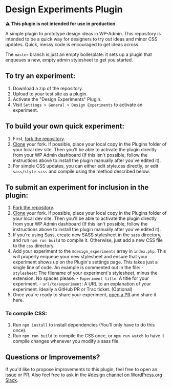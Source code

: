 # Design Experiments Plugin

⚠️ **This plugin is not intended for use in production.**

A simple plugin to prototype design ideas in WP-Admin. This repository is intended to be a quick way for designers to try out ideas and minor CSS updates. Quick, messy code is encouraged to get ideas across.

The `master` branch is just an empty boilerplate: it sets up a plugin that enqueues a new, empty admin stylesheet to get you started. 

## To try an experiment: 

1. Download a zip of the repository.
2. Upload to your test site as a plugin.
3. Activate the "Design Experiments" Plugin.
4. Visit `Settings > General > Design Experiments` to activate an experiment.

## To build your own quick experiment:

1. First, [fork the repository](https://help.github.com/en/articles/fork-a-repo). 
2. [Clone](https://help.github.com/en/articles/cloning-a-repository) your fork. If possible, place your local copy in the Plugins folder of your local dev site. Then you'll be able to activate the plugin directly from your WP Admin dashboard (If this isn't possible, follow the instructions above to install the plugin manually after you've edited it).
3. For simple CSS updates, you can either edit style.css directly, or edit `sass/style.scss` and compile using the method described below. 

## To submit an experiment for inclusion in the plugin: 

1. [Fork the repository](https://help.github.com/en/articles/fork-a-repo). 
2. [Clone](https://help.github.com/en/articles/cloning-a-repository) your fork. If possible, place your local copy in the Plugins folder of your local dev site. Then you'll be able to activate the plugin directly from your WP Admin dashboard (If this isn't possible, follow the instructions above to install the plugin manually after you've edited it).
3. If you're using Sass, create new SASS stylesheet in the `sass` directory, and run `npm run build` to compile it. Otherwise, just add a new CSS file to the `css` directory. 
4. Add your experiment to the `$design_experiments` array in `index.php`. This will properly enqueue your new stylesheet and ensure that your experiment shows up on the Plugin's settings page. This takes just a single line of code. An example is commented out in the file:
		- `stylesheet`: The filename of your experiment's stylesheet, minus the extension. No spaces please.
		- `Experiment title`: A title for your experiment.
		- `url/to/experiment`: A URL to an explanation of your experiment. Ideally a GitHub PR or Trac ticket. (Optional)
5. Once you're ready to share your experiment, [open a PR](https://help.github.com/en/articles/creating-a-pull-request) and share it here. 

### To compile CSS:

1. Run `npm install` to install dependencies (You'll only have to do this once).
2. Run `npm run build` to compile the CSS once, or `npm run watch` to have it compile changes whenever you modify a sass file. 

## Questions or Improvements?

If you'd like to propose improvements to this plugin, feel free to open an [issue](https://github.com/WordPress/design-experiments/issues) or PR. Also feel free to ask in the [#design channel on WordPress.org Slack](http://wordpress.slack.com/messages/design/). 
